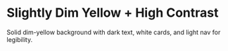 # Slightly Dim Yellow + High Contrast

Solid dim-yellow background with dark text, white cards, and light nav for legibility.
